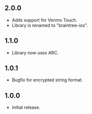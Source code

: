 ## 2.0.0

* Adds support for Venmo Touch.
* Library is renamed to "braintree-ios".

## 1.1.0

* Library now uses ARC.

## 1.0.1

* Bugfix for encrypted string format.

## 1.0.0

* Initial release.
